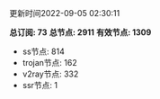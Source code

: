 更新时间2022-09-05 02:30:11

**总订阅: 73**
**总节点: 2911**
**有效节点: 1309**
- ss节点: 814
- trojan节点: 162
- v2ray节点: 332
- ssr节点: 1
